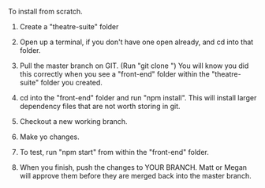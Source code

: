 To install from scratch.

1) Create a "theatre-suite" folder

2) Open up a terminal, if you don't have one open already, and cd into that folder.

3) Pull the master branch on GIT.
(Run "git clone <git url>")
You will know you did this correctly when you see a "front-end" folder within the "theatre-suite" folder you created.

4) cd into the "front-end" folder and run "npm install". This will install larger dependency files that are not worth storing in git.

5) Checkout a new working branch.

6) Make yo changes.

7) To test, run "npm start" from within the "front-end" folder.

8) When you finish, push the changes to YOUR BRANCH. Matt or Megan will approve them before they are merged back into the master branch.
